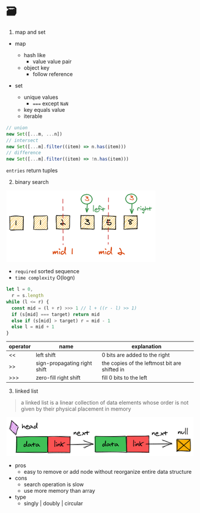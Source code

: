 # 🗃️

1. map and set

- map

  - hash like
    - value value pair
  - object key
    - follow reference

- set
  - unique values
    - `===` except `NaN`
  - key equals value
  - iterable

```javascript
// union
new Set([...m, ...n])
// intersect
new Set([...m].filter((item) => n.has(item)))
// difference
new Set([...m].filter((item) => !n.has(item)))
```

`entries` return tuples

2. binary search

![](../assets/binary-search.png)

- `required` sorted sequence
- `time complexity` O(logn)

```javascript
let l = 0,
  r = s.length
while (l <= r) {
  const mid = (l + r) >>> 1 // l + ((r - l) >> 1)
  if (s[mid] === target) return mid
  else if (s[mid] > target) r = mid - 1
  else l = mid + 1
}
```

| operator | name                         | explanation                                   |
| -------- | ---------------------------- | --------------------------------------------- |
| <<       | left shift                   | 0 bits are added to the right                 |
| >>       | sign-propagating right shift | the copies of the leftmost bit are shifted in |
| >>>      | zero-fill right shift        | fill 0 bits to the left                       |

3. linked list

> a linked list is a linear collection of data elements whose order is not given by their physical placement in memory

![](../assets/linked-list.png)

- pros
  - easy to remove or add node without reorganize entire data structure
- cons
  - search operation is slow
  - use more memory than array
- type
  - singly | doubly | circular
